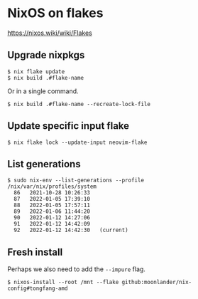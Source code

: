 # NixOS on flakes

https://nixos.wiki/wiki/Flakes

## Upgrade nixpkgs

```console
$ nix flake update
$ nix build .#flake-name
```

Or in a single command.

```console
$ nix build .#flake-name --recreate-lock-file
```

## Update specific input flake 

```console 
$ nix flake lock --update-input neovim-flake
```

## List generations

```console
$ sudo nix-env --list-generations --profile /nix/var/nix/profiles/system
  86   2021-10-28 10:26:33
  87   2022-01-05 17:39:10
  88   2022-01-05 17:57:11
  89   2022-01-06 11:44:20
  90   2022-01-12 14:27:06
  91   2022-01-12 14:42:09
  92   2022-01-12 14:42:30   (current)
```

## Fresh install

Perhaps we also need to add the `--impure` flag.

```console
$ nixos-install --root /mnt --flake github:moonlander/nix-config#tongfang-amd
```
